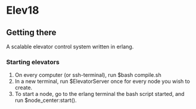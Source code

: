 # Elev18
## Getting there

A scalable elevator control system written in erlang.

### Starting elevators
1. On every computer (or ssh-terminal), run 
$bash compile.sh
2. In a new terminal, run
$ElevatorServer
once for every node you wish to create.
3. To start a node, go to the erlang terminal
the bash script started, and run
$node_center:start().